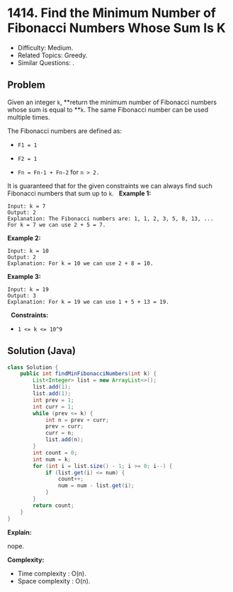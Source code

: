 # 1414. Find the Minimum Number of Fibonacci Numbers Whose Sum Is K

- Difficulty: Medium.
- Related Topics: Greedy.
- Similar Questions: .

## Problem

Given an integer ```k```, **return the minimum number of Fibonacci numbers whose sum is equal to **```k```. The same Fibonacci number can be used multiple times.

The Fibonacci numbers are defined as:


	
- ```F1 = 1```
	
- ```F2 = 1```
	
- ```Fn = Fn-1 + Fn-2``` for ```n > 2.```

It is guaranteed that for the given constraints we can always find such Fibonacci numbers that sum up to ```k```.
 
**Example 1:**

```
Input: k = 7
Output: 2 
Explanation: The Fibonacci numbers are: 1, 1, 2, 3, 5, 8, 13, ... 
For k = 7 we can use 2 + 5 = 7.
```

**Example 2:**

```
Input: k = 10
Output: 2 
Explanation: For k = 10 we can use 2 + 8 = 10.
```

**Example 3:**

```
Input: k = 19
Output: 3 
Explanation: For k = 19 we can use 1 + 5 + 13 = 19.
```

 
**Constraints:**


	
- ```1 <= k <= 10^9```



## Solution (Java)

```java
class Solution {
    public int findMinFibonacciNumbers(int k) {
        List<Integer> list = new ArrayList<>();
        list.add(1);
        list.add(1);
        int prev = 1;
        int curr = 1;
        while (prev <= k) {
            int n = prev + curr;
            prev = curr;
            curr = n;
            list.add(n);
        }
        int count = 0;
        int num = k;
        for (int i = list.size() - 1; i >= 0; i--) {
            if (list.get(i) <= num) {
                count++;
                num = num - list.get(i);
            }
        }
        return count;
    }
}
```

**Explain:**

nope.

**Complexity:**

* Time complexity : O(n).
* Space complexity : O(n).

